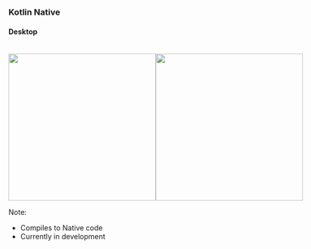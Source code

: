 ### Kotlin Native
#### Desktop

<br />
<div style="display: flex; justify-content: space-around;">
    <img src="img/windows-logo.png" height="290"/>
    <img src="img/linux-logo.png" height="290" />
</div>

Note:
+ Compiles to Native code
+ Currently in development
